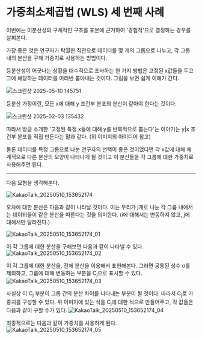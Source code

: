 # 가중최소제곱법 (WLS) 세 번째 사례

이번에는 이분산성의 구체적인 구조를 표본에 근거하여 '경험적'으로 결정하는 경우를 살펴본다.

가장 좋은 것은 
연구자가 탁월한 직관으로 데이터를 몇 개의 그룹으로 나누고, 
각 그룹 내의 분산을 구해 가중치로 사용하는 방법이다.

등분산성이 어긋나는 상황을 대수적으로 조사하는 한 가지 방법은
고정된 x값들을 두고 그에 해당하는 데이터를 여러번 뽑아내는 것이다. 그림을 보면 쉽게 이해가 간다.

![스크린샷 2025-05-10 145751](https://github.com/user-attachments/assets/77d5da55-67bf-407c-9afa-c89320fcdc1d)

등분산 가정이란, 
모든 x에 대해 y 조건부 분포의 분산이 같아야 한다는 것이다. 

![스크린샷 2025-02-03 135432](https://github.com/user-attachments/assets/4911ff37-5703-4720-9edb-6adb4b281a30)

따라서 방금 소개한 '고정된 특정 x들에 대해 y를 반복적으로 뽑는다'는 이야기는
y|x 조건부 분포를 직접 만든다는 말과 같다. (위 이미지의 아이디어 참고)

물론 데이터를 특정 그룹으로 나눈 연구자의 선택이 좋은 것이었다면
각 x값에 대해 체계적으로 다른 분산의 모양이 나타나게 될 것이고
이 분산들을 각 그룹에 대한 가중치로 사용해주면 된다. 

---
다음 모형을 생각해본다.

![KakaoTalk_20250510_153652174](https://github.com/user-attachments/assets/1eee59d7-641e-4acf-8ffe-3e496acd5113)

오차에 대한 분산은 다음과 같이 나타날 것이다. 이는 우리가 j개로 나눈 각 그룹 내에서는 데이터들이 같은 분산을 따른다는 것을 의미한다.
(i에 대해서는 변동하지 않고, j에 대해서만 달라진다.)

![KakaoTalk_20250510_153652174_01](https://github.com/user-attachments/assets/8b33d6c5-20e9-466f-a7c6-bf80c477a93c)

이 각 그룹에 대한 분산을 구해보면 다음과 같이 나타낼 수 있다.
![KakaoTalk_20250510_153652174_02](https://github.com/user-attachments/assets/273833ee-707e-4ddd-9d4f-90d96d9b6332)

이 각 그룹에 대한 분산을, 전체 분산을 이용해서 표현해본다. 그러면 공통된 상수 σ를 제외하고, 그룹에 대해 변동하는 부분을 C<sub>j</sub>으로 표시할 수 있다. 
![KakaoTalk_20250510_153652174_03](https://github.com/user-attachments/assets/77ddd6cb-60b9-46d1-b8e1-7c5563c53398)

사실상 이 C<sub>j</sub> 부분이 그룹 간의 분산 차이를 나타내는 부분이 될 것이다. 따라서 C<sub>j</sub>로 가중치를 구성할 수 있다.
위 이미지에 있는 식을 C<sub>j</sub>에 대한 식으로 만들어주고, 각 값들은 다음과 같이 구할 수가 있다.
![KakaoTalk_20250510_153652174_04](https://github.com/user-attachments/assets/beaa1be3-4d63-4be5-b3d6-cbf9502d48bd)

최종적으로는 다음과 같이 가중치를 사용하게 된다.
![KakaoTalk_20250510_153652174_05](https://github.com/user-attachments/assets/bea67b02-13e2-4abc-b60a-50b0c6e0120f)

